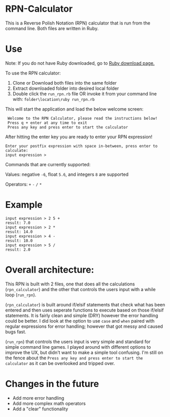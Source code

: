 # RPN-Calculator #

This is a Reverse Polish Notation (RPN) calculator that is run from the command line. Both files are written in Ruby. 

# Use
Note: If you do not have Ruby downloaded, go to [Ruby download page.](https://www.ruby-lang.org/en/downloads/)

To use the RPN calculator:
1. Clone or Download both files into the same folder
2. Extract downloaded folder into desired local folder
3. Double click the ```run_rpn.rb``` file OR invoke it from your command line with: ```folder\location\ruby run_rpn.rb```

This will start the application and load the below welcome screen:
```
 Welcome to the RPN Calculator, please read the instructions below!
 Press q + enter at any time to exit
 Press any key and press enter to start the calculator
 ```
 
 After hitting the enter key you are ready to enter your RPN expression!
 
 ```
 Enter your postfix expression with space in-between, press enter to calculate:
 input expression >
 ```
 
 Commands that are currently supported:
 
 Values: negative ```-6```, float ```5.6```, and integers ```8``` are supported
 
 Operators: ```+``` ```-``` ```/``` ```*```
 # Example
 ```
 input expression > 2 5 +
result: 7.0
input expression > 2 *
result: 14.0
input expression > 4 -
result: 10.0
input expression > 5 /
result: 2.0
 ```
 
# Overall architecture:
This RPN is built with 2 files, one that does all the calculations (```rpn_calculator```) and the other that controls the users input with a while loop (```run_rpn```).

(```rpn_calculator```) is built around if/elsif statements that check what has been entered and then uses seperate functions to execute based on those if/elsif statements. It is fairly clean and simple (DRY) however the error handling could be better. I did look at the option to use ```case``` and ```when``` paired with regular expressions for error handling; however that got messy and caused bugs fast.

(```run_rpn```) that controls the users input is very simple and standard for simple command line games. I played around with different options to improve the UX, but didn't want to make a simple tool confusing. I'm still on the fence about the ```Press any key and press enter to start the calculator``` as it can be overlooked and tripped over.

# Changes in the future # 
* Add more error handling
* Add more complex math operators
* Add a "clear" functionality

 
